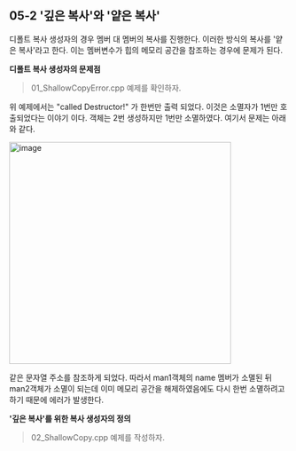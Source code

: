 05-2 '깊은 복사'와 '얕은 복사'
---
디폴트 복사 생성자의 경우 멤버 대 멤버의 복사를 진행한다. 이러한 방식의 복사를 '얕은 복사'라고 한다. 이는 멤버변수가 힙의 메모리 공간을 참조하는 경우에 문제가 된다.

**디폴트 복사 생성자의 문제점**
> 01_ShallowCopyError.cpp 예제를 확인하자.

위 예제에서는 "called Destructor!" 가 한번만 출력 되었다.
이것은 소멸자가 1번만 호출되었다는 이야기 이다.
객체는 2번 생성하지만 1번만 소멸하였다. 여기서 문제는 아래와 같다.

<img width="400" alt="image" src="https://user-images.githubusercontent.com/52594760/103404391-acba4c00-4b96-11eb-9156-042ea279efc4.png">
</img>

같은 문자열 주소를 참조하게 되었다. 따라서 man1객체의 name 멤버가 소멸된 뒤 man2객체가 소멸이 되는데 이미 메모리 공간을 해제하였음에도 다시 한번 소멸하려고 하기 때문에 에러가 발생한다.

**'깊은 복사'를 위한 복사 생성자의 정의**
> 02_ShallowCopy.cpp 예제를 작성하자.